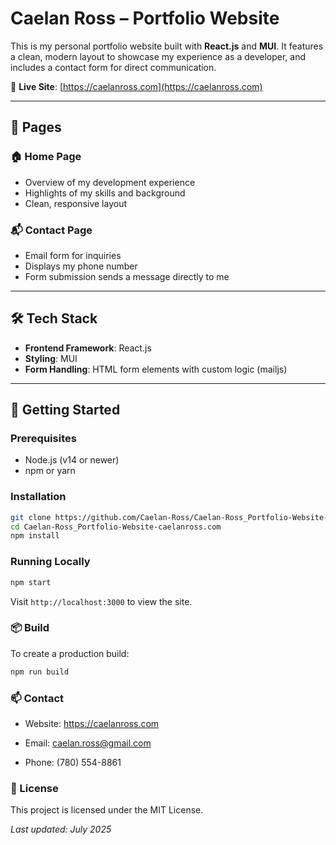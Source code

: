 # Caelan Ross – Portfolio Website

This is my personal portfolio website built with **React.js** and **MUI**. It features a clean, modern layout to showcase my experience as a developer, and includes a contact form for direct communication.

🔗 **Live Site**: [https://caelanross.com](https://caelanross.com)

---

## 📄 Pages

### 🏠 Home Page
- Overview of my development experience
- Highlights of my skills and background
- Clean, responsive layout

### 📬 Contact Page
- Email form for inquiries
- Displays my phone number
- Form submission sends a message directly to me

---

## 🛠️ Tech Stack

- **Frontend Framework**: React.js
- **Styling**: MUI
- **Form Handling**: HTML form elements with custom logic (mailjs)

---

## 🚀 Getting Started

### Prerequisites

- Node.js (v14 or newer)
- npm or yarn

### Installation

```bash
git clone https://github.com/Caelan-Ross/Caelan-Ross_Portfolio-Website-caelanross.com.git
cd Caelan-Ross_Portfolio-Website-caelanross.com
npm install
```

### Running Locally
```bash
npm start
```
Visit `http://localhost:3000` to view the site.

### 📦 Build
To create a production build:
```bash
npm run build
```

### 📫 Contact
- Website: https://caelanross.com

- Email: caelan.ross@gmail.com

- Phone: (780) 554-8861

### 📄 License
This project is licensed under the MIT License.

*Last updated: July 2025*
